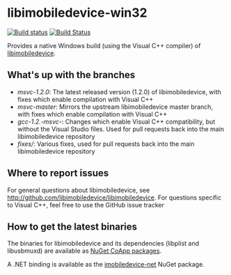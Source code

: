 # libimobiledevice-win32

[![Build status](https://ci.appveyor.com/api/projects/status/7vu1nua0h44on0xv/branch/msvc-master?svg=true)](https://ci.appveyor.com/project/qmfrederik/libimobiledevice/branch/msvc-master)
[![Build Status](https://travis-ci.org/libimobiledevice-win32/libimobiledevice.svg?branch=msvc-master)](https://travis-ci.org/libimobiledevice-win32/libimobiledevice)

Provides a native Windows build (using the Visual C++ compiler) of [libimobiledevice](http://libimobiledevice.org).

## What's up with the branches

* *msvc-1.2.0*: The latest released version (1.2.0) of libimobiledevice, with fixes which enable compilation with Visual C++
* *msvc-master*: Mirrors the upstream libimobiledevice master branch, with fixes which enable compilation with Visual C++
* *gcc-1.2.-msvc-*: Changes which enable Visual C++ compatibility, but without the Visual Studio files. Used for pull requests
	back into the main libimobiledevice repository
* *fixes/*: Various fixes, used for pull requests back into the main libimobiledevice repository

## Where to report issues

For general questions about libimobiledevice, see http://github.com/libimobiledevice/libimobiledevice.
For questions specific to Visual C++, feel free to use the GitHub issue tracker

## How to get the latest binaries

The binaries for libimobiledevice and its dependencies (libplist and libusbmuxd) are available as 
[NuGet CoApp packages](https://www.nuget.org/packages?q=Tags%3A%22libimobiledevice%22).

A .NET binding is available as the [imobiledevice-net](https://www.nuget.org/packages/imobiledevice-net/) NuGet package.